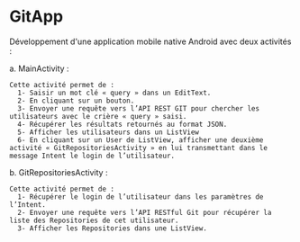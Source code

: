# GitApp

Développement d'une application mobile native Android avec deux activités :

  a. MainActivity : 
  
    Cette activité permet de :
      1- Saisir un mot clé « query » dans un EditText.
      2- En cliquant sur un bouton.
      3- Envoyer une requête vers l’API REST GIT pour chercher les utilisateurs avec le crière « query » saisi.
      4- Récupérer les résultats retournés au format JSON.
      5- Afficher les utilisateurs dans un ListView
      6- En cliquant sur un User de ListView, afficher une deuxième activité « GitRepositoriesActivity » en lui transmettant dans le message Intent le login de l’utilisateur.
    
  b. GitRepositoriesActivity : 
  
    Cette activité permet de :
      1- Récupérer le login de l’utilisateur dans les paramètres de l’Intent.
      2- Envoyer une requête vers l’API RESTful Git pour récupérer la liste des Repositories de cet utilisateur.
      3- Afficher les Repositories dans une ListView.
